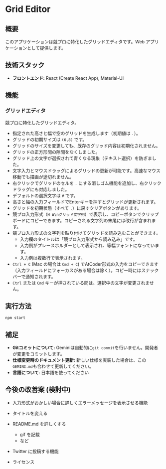 # Grid Editor

## 概要

このアプリケーションは競プロに特化したグリッドエディタです。Web アプリケーションとして提供します。

## 技術スタック

*   **フロントエンド:** React (Create React App), Material-UI

## 機能

### グリッドエディタ
競プロに特化したグリッドエディタ。

*   指定された高さと幅で空のグリッドを生成します（初期値は `.`）。
*   グリッドの初期サイズは `(6,8)` です。
*   グリッドのサイズを変更しても、既存のグリッド内容は初期化されません。
*   グリッドの正方形間の隙間をなくしました。
*   グリッド上の文字が選択されて青くなる現象（テキスト選択）を防ぎました。
*   文字入力とマウスドラッグによるグリッドの更新が可能です。高速なマウス移動でも描画が途切れません。
*   右クリックでグリッドのセルを `.` にする消しゴム機能を追加し、右クリックドラッグにも対応しました。
*   デフォルトの選択文字は `#` です。
*   高さと幅の入力フィールドでEnterキーを押すとグリッドが更新されます。
*   グリッドを初期状態（すべて `.`）に戻すクリアボタンがあります。
*   競プロ入力形式（`H W\nグリッド文字列`）で表示し、コピーボタンでクリップボードにコピーできます。コピーされる文字列の末尾には改行が含まれます。
*   競プロ入力形式の文字列を貼り付けてグリッドを読み込むことができます。
    *   入力欄のタイトルは「競プロ入力形式から読み込み」です。
    *   入力例がプレースホルダーとして表示され、等幅フォントになっています。
    *   入力例は複数行で表示されます。
*   `Ctrl + C` (Mac の場合は `Cmd + C`) でAtCoder形式の入力をコピーできます（入力フィールドにフォーカスがある場合は除く）。コピー時にはスナックバーで通知されます。
*   `Ctrl` または `Cmd` キーが押されている間は、選択中の文字が変更されません。


## 実行方法

```sh
npm start
```

## 補足

*   **Gitコミットについて:** Geminiは自動的に`git commit`を行いません。開発者が変更をコミットします。
*   **仕様変更時のドキュメント更新:** 新しい仕様を実装した場合は、この`GEMINI.md`も合わせて更新してください。
*   **言語について**: 日本語を使ってください

## 今後の改善案 (検討中)

* 入力形式がおかしい場合に詳しくエラーメッセージを表示させる機能
* タイトルを変える

* README.md を詳しくする
    * gif を記載
    * など
* Twitter に投稿する機能
* ライセンス
